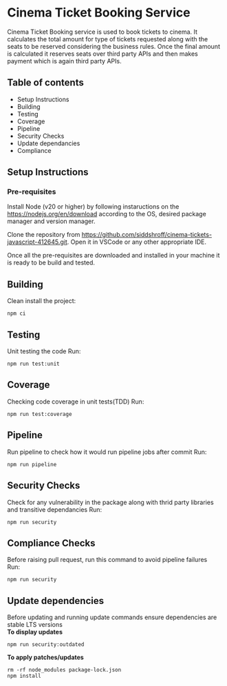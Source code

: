 # Cinema Ticket Booking Service

Cinema Ticket Booking service is used to book tickets to cinema. It calculates the total amount for type of tickets requested along with the seats to be reserved considering the business rules. Once the final amount is calculated it  reserves seats over third party APIs and then makes payment which is again third party APIs.

## Table of contents

* Setup Instructions
* Building
* Testing
* Coverage
* Pipeline
* Security Checks
* Update dependancies
* Compliance

## Setup Instructions

### Pre-requisites
Install Node (v20 or higher) by following instaructions on the https://nodejs.org/en/download
according to the OS, desired package manager and version manager.

Clone the repository from https://github.com/siddshroff/cinema-tickets-javascript-412645.git. 
Open it in VSCode or any other appropriate IDE.

Once all the pre-requisites are downloaded and installed in your machine it is ready to be build and tested.

## Building

Clean install the project:
```
npm ci
```

## Testing
Unit testing the code
Run:
```
npm run test:unit
```

## Coverage
Checking code coverage in unit tests(TDD)
Run:
```
npm run test:coverage
```

## Pipeline
Run pipeline to check how it would run pipeline jobs after commit
Run:
```
npm run pipeline
```

## Security Checks
Check for any vulnerability in the package along with thrid party libraries and transitive dependancies
Run:
```
npm run security
```

## Compliance Checks

Before raising pull request, run this command to avoid pipeline failures\
Run:
```
npm run security
```

## Update dependencies

Before updating and running update commands ensure dependencies are stable LTS versions\
**To display updates**
```
npm run security:outdated
```

**To apply patches/updates**
```
rm -rf node_modules package-lock.json
npm install
```